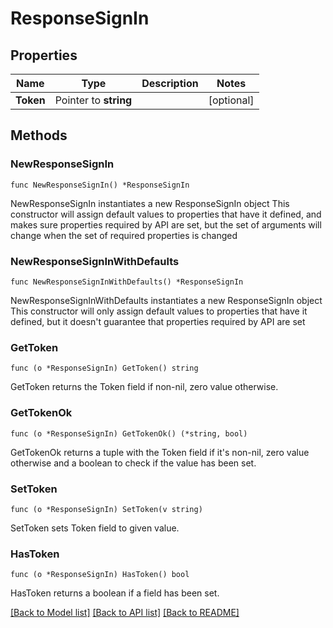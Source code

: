 # ResponseSignIn

## Properties

Name | Type | Description | Notes
------------ | ------------- | ------------- | -------------
**Token** | Pointer to **string** |  | [optional] 

## Methods

### NewResponseSignIn

`func NewResponseSignIn() *ResponseSignIn`

NewResponseSignIn instantiates a new ResponseSignIn object
This constructor will assign default values to properties that have it defined,
and makes sure properties required by API are set, but the set of arguments
will change when the set of required properties is changed

### NewResponseSignInWithDefaults

`func NewResponseSignInWithDefaults() *ResponseSignIn`

NewResponseSignInWithDefaults instantiates a new ResponseSignIn object
This constructor will only assign default values to properties that have it defined,
but it doesn't guarantee that properties required by API are set

### GetToken

`func (o *ResponseSignIn) GetToken() string`

GetToken returns the Token field if non-nil, zero value otherwise.

### GetTokenOk

`func (o *ResponseSignIn) GetTokenOk() (*string, bool)`

GetTokenOk returns a tuple with the Token field if it's non-nil, zero value otherwise
and a boolean to check if the value has been set.

### SetToken

`func (o *ResponseSignIn) SetToken(v string)`

SetToken sets Token field to given value.

### HasToken

`func (o *ResponseSignIn) HasToken() bool`

HasToken returns a boolean if a field has been set.


[[Back to Model list]](../README.md#documentation-for-models) [[Back to API list]](../README.md#documentation-for-api-endpoints) [[Back to README]](../README.md)


